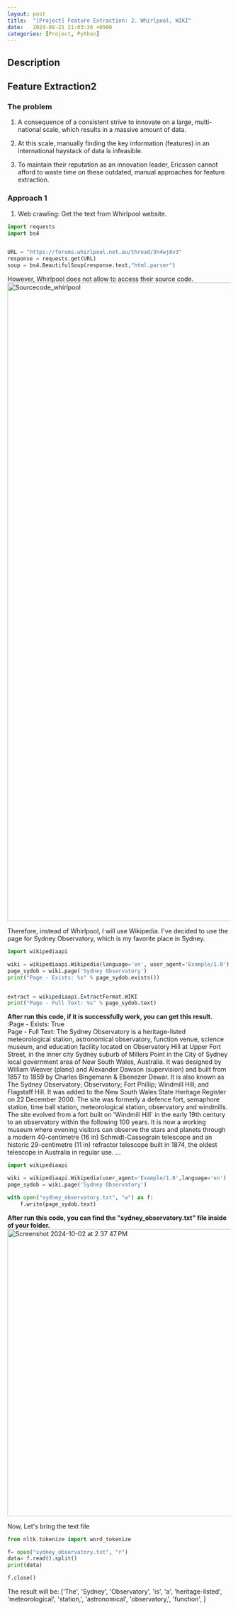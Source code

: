 ```yaml
---
layout: post
title:  "[Project] Feature Extraction: 2. Whirlpool, WIKI"
date:   2024-08-21 21:03:36 +0900
categories: [Project, Python]
---
```


## Description  
## Feature Extraction2 

### The problem   
1. A consequence of a consistent strive to innovate on a large, multi-national scale, which results in a massive amount of data.​  

2. At this scale, manually finding the key information (features) in an international haystack of data is infeasible. ​ 

3. To maintain their reputation as an innovation leader, Ericsson cannot afford to waste time on these outdated, manual approaches for feature extraction.  

### Approach 1
1. Web crawling: Get the text from Whirlpool website. 

```python
import requests
import bs4


URL = "https://forums.whirlpool.net.au/thread/3n4wj8v3"
response = requests.get(URL)
soup = bs4.BeautifulSoup(response.text,"html.parser")
```

However, Whirlpool does not allow to access their source code.  
<img width="1440" alt="Sourcecode_whirlpool" src="https://github.com/user-attachments/assets/efb4007d-777b-4319-ae87-8887372dd209">  

Therefore, instead of Whirlpool, I will use Wikipedia. I've decided to use the page for Sydney Observatory, which is my favorite place in Sydney.

```python
import wikipediaapi

wiki = wikipediaapi.Wikipedia(language='en', user_agent='Example/1.0')
page_sydob = wiki.page('Sydney Observatory')
print("Page - Exists: %s" % page_sydob.exists())


extract = wikipediaapi.ExtractFormat.WIKI
print("Page - Full Text: %s" % page_sydob.text)
```
**After run this code, if it is successfully work, you can get this result.**  
:Page - Exists: True  
Page - Full Text: The Sydney Observatory is a heritage-listed meteorological station, astronomical observatory, function venue, science museum, and education facility located on Observatory Hill at Upper Fort Street, in the inner city Sydney suburb of Millers Point in the City of Sydney local government area of New South Wales, Australia. It was designed by William Weaver (plans) and Alexander Dawson (supervision) and built from 1857 to 1859 by Charles Bingemann & Ebenezer Dewar. It is also known as The Sydney Observatory; Observatory; Fort Phillip; Windmill Hill; and Flagstaff Hill. It was added to the New South Wales State Heritage Register on 22 December 2000.
The site was formerly a defence fort, semaphore station, time ball station, meteorological station, observatory and windmills. The site evolved from a fort built on 'Windmill Hill' in the early 19th century to an observatory within the following 100 years. It is now a working museum where evening visitors can observe the stars and planets through a modern 40-centimetre (16 in) Schmidt-Cassegrain telescope and an historic 29-centimetre (11 in) refractor telescope built in 1874, the oldest telescope in Australia in regular use. ...

```python
import wikipediaapi

wiki = wikipediaapi.Wikipedia(user_agent='Example/1.0',language='en')
page_sydob = wiki.page('Sydney Observatory')

with open("sydney_observatory.txt", "w") as f:
    f.write(page_sydob.text)
```

**After run this code, you can find the "sydney_observatory.txt" file inside of your folder.**  
<img width="648" alt="Screenshot 2024-10-02 at 2 37 47 PM" src="https://github.com/user-attachments/assets/20915c3e-d87d-4102-8a80-cd2f87684b26">  

Now, Let's bring the text file
```python
from nltk.tokenize import word_tokenize

f= open("sydney_observatory.txt", "r")
data= f.read().split()
print(data)

f.close()
```
The result will be: 
['The',
 'Sydney',
 'Observatory',
 'is',
 'a',
 'heritage-listed',
 'meteorological',
 'station,',
 'astronomical',
 'observatory,',
 'function', ]